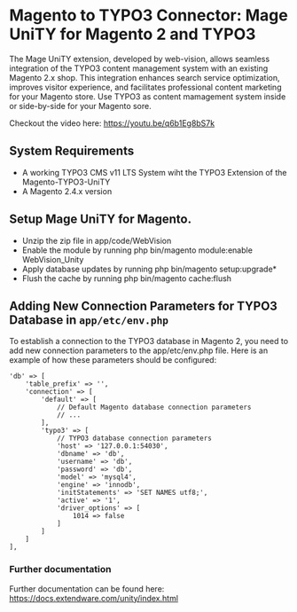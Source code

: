 # Magento to TYPO3 Connector: Mage UniTY for Magento 2 and TYPO3
The Mage UniTY extension, developed by web-vision, allows seamless integration of the TYPO3 content management system with an existing Magento 2.x shop.
This integration enhances search service optimization, improves visitor experience, and facilitates professional content marketing for your Magento store.
Use TYPO3 as content mamagement system inside or side-by-side for your Magento sore. 

Checkout the video here: https://youtu.be/q6b1Eg8bS7k

## System Requirements
- A working TYPO3 CMS v11 LTS System wiht the TYPO3 Extension of the Magento-TYPO3-UniTY
- A Magento 2.4.x version 

## Setup Mage UniTY for Magento.

- Unzip the zip file in app/code/WebVision
- Enable the module by running php bin/magento module:enable WebVision_Unity
- Apply database updates by running php bin/magento setup:upgrade*
- Flush the cache by running php bin/magento cache:flush

## Adding New Connection Parameters for TYPO3 Database in `app/etc/env.php`
To establish a connection to the TYPO3 database in Magento 2, you need to add new connection parameters to the app/etc/env.php file. Here is an example of how these parameters should be configured:
```
'db' => [
    'table_prefix' => '',
    'connection' => [
        'default' => [
            // Default Magento database connection parameters
            // ...
        ],
        'typo3' => [
            // TYPO3 database connection parameters
            'host' => '127.0.0.1:54030',
            'dbname' => 'db',
            'username' => 'db',
            'password' => 'db',
            'model' => 'mysql4',
            'engine' => 'innodb',
            'initStatements' => 'SET NAMES utf8;',
            'active' => '1',
            'driver_options' => [
                1014 => false
            ]
        ]
    ]
],
```
### Further documentation
Further documentation can be found here: https://docs.extendware.com/unity/index.html
